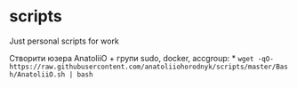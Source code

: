 # scripts
Just personal scripts for work

Створити юзера AnatoliiO + групи sudo, docker, accgroup:
    * `wget -qO- https://raw.githubusercontent.com/anatoliiohorodnyk/scripts/master/Bash/AnatoliiO.sh | bash`